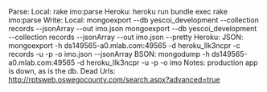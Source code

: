 Parse:
  Local:
    rake imo:parse
  Heroku:
    heroku run bundle exec rake imo:parse
Write:
  Local:
    mongoexport --db yescoi_development --collection records --jsonArray --out imo.json
    mongoexport --db yescoi_development --collection records --jsonArray --out imo.json  --pretty
  Heroku:
    JSON:
      mongoexport -h ds149565-a0.mlab.com:49565 -d heroku_llk3ncpr -c records -u <user> -p <password> -o imo.json --jsonArray
    BSON:
      mongodump -h ds149565-a0.mlab.com:49565 -d heroku_llk3ncpr -u <user> -p <password> -o imo
    Notes:
      production app is down, as is the db.
Dead Urls:
  http://rptsweb.oswegocounty.com/search.aspx?advanced=true
